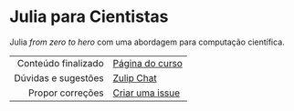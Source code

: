# Julia para Cientistas

Julia *from zero to hero* com uma abordagem para computação científica.

|                    |      |
| -----------------: | :--- |
 Conteúdo finalizado | [Página do curso](https://wallytutor.github.io/julia-for-scientists/)
 Dúvidas e sugestões | [Zulip Chat](https://wallytutor.zulipchat.com)
 Propor correções    | [Criar uma issue](https://github.com/wallytutor/julia-for-scientists/issues/new)

